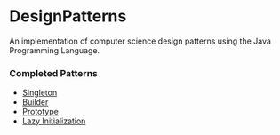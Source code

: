 # DesignPatterns
An implementation of computer science design patterns using the Java Programming Language.

### Completed Patterns
* <a href="tree/master/src/main/java/patterns/singleton/">Singleton</a>
* <a href="tree/master/src/main/java/patterns/builder/">Builder</a>
* <a href="tree/master/src/main/java/patterns/prototype/">Prototype</a>
* <a href="tree/master/src/main/java/patterns/lazy_initialization/">Lazy Initialization</a>
